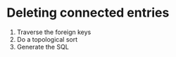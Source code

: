 # Deleting connected entries

1. Traverse the foreign keys
2. Do a topological sort
3. Generate the SQL
